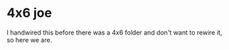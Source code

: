 # 4x6 joe

I handwired this before there was a 4x6 folder and don't want to rewire it, 
so here we are.
